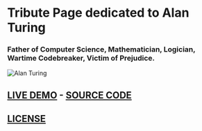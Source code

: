 # **Tribute Page dedicated to Alan Turing**
### Father of Computer Science, Mathematician, Logician, Wartime Codebreaker, Victim of Prejudice. 
![Alan Turing](https://user-images.githubusercontent.com/26378494/27580035-129a5fb2-5b5c-11e7-82c0-bae64821bcd3.jpg)
## [LIVE DEMO](https://codepen.io/liljimbos/full/eReeMM/)    -     [SOURCE CODE](https://codepen.io/liljimbos/pen/eReeMM)
## [LICENSE](https://github.com/chrisjim316/Tribute-Page-/blob/master/LICENSE)
